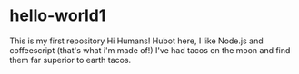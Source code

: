 # hello-world1
This is my first repository
Hi Humans!
Hubot here, I like Node.js and coffeescript (that's what i'm made of!)
I've had tacos on the moon and find them far superior to earth tacos.
